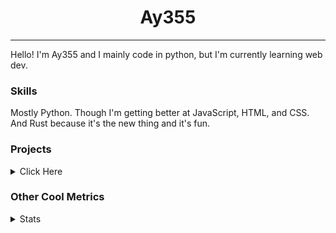<h1 align="center"><b>Ay355</b></h1>

---

Hello! I'm Ay355 and I mainly code in python, but I'm currently learning web dev.


### Skills

Mostly Python. Though I'm getting better at JavaScript, HTML, and CSS. And Rust because it's the new thing and it's fun.


### Projects

<details>
 <summary>Click Here</summary>
<br>

 This is probably out of date

[Standle](https://discord.com/oauth2/authorize?client_id=810345494223781899&scope=bot&permissions=8)
 - A multipurpose discord bot for your discord server. Has useful and fun commands for you to mess around with. Made with [discord.py](https://www.github.com/Rapptz/discord.py).

[RoboAy355](https://github.com/Ay-355/RoboAy355)
 - A personal discord bot that I use for random things.

[Asyncdictionary](https://github.com/Ay-355/asyncdictionary)
 - An async wrapper for the freedictionaryAPI. See the README for more info.

 
That's pretty much it, other stuff is closed-source.
 
</details>


### Other Cool Metrics


<details>
<summary>Stats</summary>
<br>
 
<a href="https://github.com/Ay-355">
 <img align="center" src="https://github-readme-stats.vercel.app/api?username=Ay-355&theme=tokyonight&show_icons=true&count_private=true&hide_border=true" />
</a><a href="https://github.com/Ay-355">
  <img align="center" src="https://github-readme-stats.vercel.app/api/top-langs/?username=Ay-355&hide=toml,yaml,cmake&layout=compact&langs_count=8&theme=tokyonight&hide_border=true" />
</a>

 
&nbsp; <!-- Space character to put some space between the different stat types. -->

 
<!--START_SECTION:waka-->
**🐱 My GitHub Data** 

> 🏆 536 Contributions in the Year 2021
 > 
> 📦 1.4 kB Used in GitHub's Storage 
 > 
> 🚫 Not Opted to Hire
 > 
> 📜 12 Public Repositories 
 > 
> 🔑 3 Private Repositories  
 > 
**I'm an Early 🐤** 

```text
🌞 Morning    16 commits     █░░░░░░░░░░░░░░░░░░░░░░░░   6.06% 
🌆 Daytime    119 commits    ███████████░░░░░░░░░░░░░░   45.08% 
🌃 Evening    125 commits    ███████████░░░░░░░░░░░░░░   47.35% 
🌙 Night      4 commits      ░░░░░░░░░░░░░░░░░░░░░░░░░   1.52%

```
📅 **I'm Most Productive on Saturday** 

```text
Monday       46 commits     ████░░░░░░░░░░░░░░░░░░░░░   17.42% 
Tuesday      29 commits     ██░░░░░░░░░░░░░░░░░░░░░░░   10.98% 
Wednesday    25 commits     ██░░░░░░░░░░░░░░░░░░░░░░░   9.47% 
Thursday     43 commits     ████░░░░░░░░░░░░░░░░░░░░░   16.29% 
Friday       43 commits     ████░░░░░░░░░░░░░░░░░░░░░   16.29% 
Saturday     47 commits     ████░░░░░░░░░░░░░░░░░░░░░   17.8% 
Sunday       31 commits     ███░░░░░░░░░░░░░░░░░░░░░░   11.74%

```


📊 **This Week I Spent My Time On** 

```text
💬 Programming Languages: 
Rust                     5 hrs 52 mins       ███████████████████░░░░░░   78.43% 
Python                   44 mins             ██░░░░░░░░░░░░░░░░░░░░░░░   9.81% 
PowerShell               21 mins             █░░░░░░░░░░░░░░░░░░░░░░░░   4.69% 
JSON                     15 mins             ░░░░░░░░░░░░░░░░░░░░░░░░░   3.36% 
Text                     8 mins              ░░░░░░░░░░░░░░░░░░░░░░░░░   1.88%

🔥 Editors: 
VS Code                  7 hrs 8 mins        ███████████████████████░░   95.31% 
Notepad++                21 mins             █░░░░░░░░░░░░░░░░░░░░░░░░   4.69%

🐱‍💻 Projects: 
haste-cli                5 hrs 50 mins       ███████████████████░░░░░░   77.96% 
school                   52 mins             ███░░░░░░░░░░░░░░░░░░░░░░   11.72% 
Unknown Project          37 mins             ██░░░░░░░░░░░░░░░░░░░░░░░   8.23% 
learnrust                9 mins              ░░░░░░░░░░░░░░░░░░░░░░░░░   2.08%

💻 Operating System: 
Windows                  7 hrs 29 mins       █████████████████████████   100.0%

```

**I Mostly Code in Python** 

```text
Python                   7 repos             █████████████████░░░░░░░░   70.0% 
HTML                     1 repo              ██░░░░░░░░░░░░░░░░░░░░░░░   10.0% 
C++                      1 repo              ██░░░░░░░░░░░░░░░░░░░░░░░   10.0% 
Rust                     1 repo              ██░░░░░░░░░░░░░░░░░░░░░░░   10.0%

```



 Last Updated on 06/10/2021
<!--END_SECTION:waka-->
</details>
